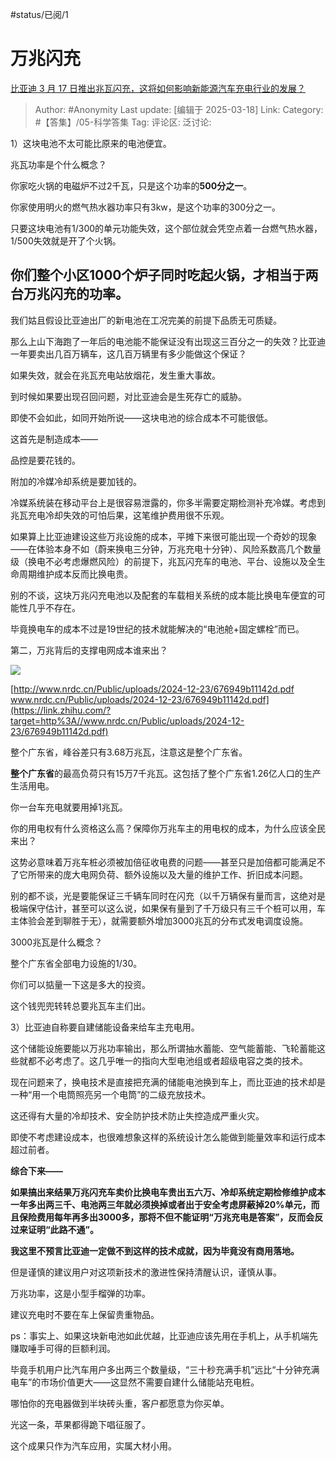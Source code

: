 #status/已阅/1 

# 万兆闪充
[比亚迪 3 月 17 日推出兆瓦闪充，这将如何影响新能源汽车充电行业的发展？](https://www.zhihu.com/question/14953554819/answer/126949965756)

> Author: #Anonymity
> Last update: [编辑于 2025-03-18]
> Link:
> Category: #【答集】/05-科学答集 
> Tag: 
> 评论区:
> 泛讨论:

1）这块电池不太可能比原来的电池便宜。

兆瓦功率是个什么概念？

你家吃火锅的电磁炉不过2千瓦，只是这个功率的**500分之一**。

你家使用明火的燃气热水器功率只有3kw，是这个功率的300分之一。

只要这块电池有1/300的单元功能失效，这个部位就会凭空点着一台燃气热水器，1/500失效就是开了个火锅。

## **你们整个小区1000个炉子同时吃起火锅，才相当于两台万兆闪充的功率。**

我们姑且假设比亚迪出厂的新电池在工况完美的前提下品质无可质疑。

那么上山下海跑了一年后的电池能不能保证没有出现这三百分之一的失效？比亚迪一年要卖出几百万辆车，这几百万辆里有多少能做这个保证？

如果失效，就会在兆瓦充电站放烟花，发生重大事故。

到时候如果要出现召回问题，对比亚迪会是生死存亡的威胁。

即使不会如此，如同开始所说——这块电池的综合成本不可能很低。

这首先是制造成本——

品控是要花钱的。

附加的冷媒冷却系统是要加钱的。

冷媒系统装在移动平台上是很容易泄露的，你多半需要定期检测补充冷媒。考虑到兆瓦充电冷却失效的可怕后果，这笔维护费用很不乐观。

  

如果算上比亚迪建设这些万兆设施的成本，平摊下来很可能出现一个奇妙的现象——在体验本身不如（蔚来换电三分钟，万兆充电十分钟）、风险系数高几个数量级（换电不必考虑爆燃风险）的前提下，兆瓦闪充车的电池、平台、设施以及全生命周期维护成本反而比换电贵。

别的不谈，这块万兆闪充电池以及配套的车载相关系统的成本能比换电车便宜的可能性几乎不存在。

毕竟换电车的成本不过是19世纪的技术就能解决的“电池舱+固定螺栓”而已。

  

第二，万兆背后的支撑电网成本谁来出？

![](https://pic1.zhimg.com/80/v2-d8d9abd84abd1e919098bc0f3f5539b0_1440w.webp?source=c8b7c179)

  

[http://www.nrdc.cn/Public/uploads/2024-12-23/676949b11142d.pdf​www.nrdc.cn/Public/uploads/2024-12-23/676949b11142d.pdf](https://link.zhihu.com/?target=http%3A//www.nrdc.cn/Public/uploads/2024-12-23/676949b11142d.pdf)

整个广东省，峰谷差只有3.68万兆瓦，注意这是整个广东省。

**整个广东省**的最高负荷只有15万7千兆瓦。这包括了整个广东省1.26亿人口的生产生活用电。

你一台车充电就要用掉1兆瓦。

你的用电权有什么资格这么高？保障你万兆车主的用电权的成本，为什么应该全民来出？

这势必意味着万兆车桩必须被加倍征收电费的问题——甚至只是加倍都可能满足不了它所带来的庞大电网负荷、额外设施以及大量的维护工作、折旧成本问题。

别的都不谈，光是要能保证三千辆车同时在闪充（以千万辆保有量而言，这绝对是极端保守估计，甚至可以这么说，如果保有量到了千万级只有三千个桩可以用，车主体验会差到聊胜于无），就需要额外增加3000兆瓦的分布式发电调度设施。

3000兆瓦是什么概念？

整个广东省全部电力设施的1/30。

你们可以掂量一下这是多大的投资。

这个钱兜兜转转总要兆瓦车主们出。

  

3）比亚迪自称要自建储能设备来给车主充电用。

这个储能设施要能以万兆功率输出，那么所谓抽水蓄能、空气能蓄能、飞轮蓄能这些就都不必考虑了。这几乎唯一的指向大型电池组或者超级电容之类的技术。

现在问题来了，换电技术是直接把充满的储能电池换到车上，而比亚迪的技术却是一种“用一个电筒照亮另一个电筒”的二级充放技术。

这还得有大量的冷却技术、安全防护技术防止失控造成严重火灾。

即使不考虑建设成本，也很难想象这样的系统设计怎么能做到能量效率和运行成本超过前者。

  

**综合下来——**

**如果搞出来结果万兆闪充车卖价比换电车贵出五六万、冷却系统定期检修维护成本一年多出两三千、电池两三年就必须换掉或者出于安全考虑屏蔽掉20%单元，而且保险费用每年再多出3000多，那将不但不能证明“万兆充电是答案”，反而会反过来证明“此路不通”。**

  

**我这里不预言比亚迪一定做不到这样的技术成就，因为毕竟没有商用落地。**

但是谨慎的建议用户对这项新技术的激进性保持清醒认识，谨慎从事。

  

万兆功率，这是小型手榴弹的功率。

建议充电时不要在车上保留贵重物品。

  

  

ps：事实上、如果这块新电池如此优越，比亚迪应该先用在手机上，从手机端先赚取唾手可得的巨额利润。

毕竟手机用户比汽车用户多出两三个数量级，“三十秒充满手机”远比“十分钟充满电车”的市场价值更大——这显然不需要自建什么储能站充电桩。

哪怕你的充电器做到半块砖头重，客户都愿意为你买单。

光这一条，苹果都得跪下唱征服了。

这个成果只作为汽车应用，实属大材小用。
